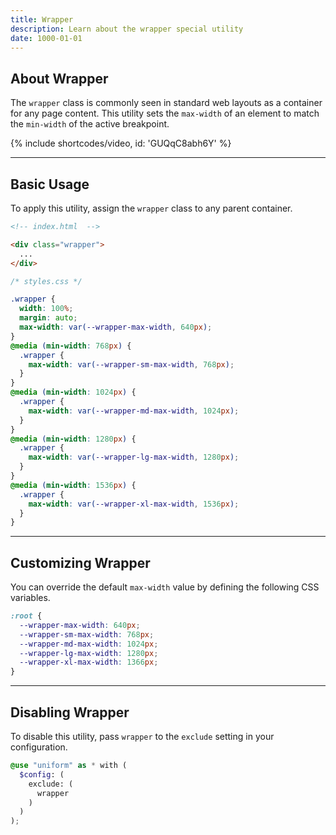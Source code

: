 ```yaml
---
title: Wrapper
description: Learn about the wrapper special utility
date: 1000-01-01
---
```


## About Wrapper

The `wrapper` class is commonly seen in standard web layouts as a container for any page content. This utility sets the `max-width` of an element to match the `min-width` of the active breakpoint.

{% include shortcodes/video, id: 'GUQqC8abh6Y' %}

---

## Basic Usage

To apply this utility, assign the `wrapper` class to any parent container.

```html
<!-- index.html  -->

<div class="wrapper">
  ...
</div>
```

```css
/* styles.css */

.wrapper {
  width: 100%;
  margin: auto;
  max-width: var(--wrapper-max-width, 640px);
}
@media (min-width: 768px) {
  .wrapper {
    max-width: var(--wrapper-sm-max-width, 768px);
  }
}
@media (min-width: 1024px) {
  .wrapper {
    max-width: var(--wrapper-md-max-width, 1024px);
  }
}
@media (min-width: 1280px) {
  .wrapper {
    max-width: var(--wrapper-lg-max-width, 1280px);
  }
}
@media (min-width: 1536px) {
  .wrapper {
    max-width: var(--wrapper-xl-max-width, 1536px);
  }
}
```

---

## Customizing Wrapper

You can override the default `max-width` value by defining the following CSS variables.

```css
:root {
  --wrapper-max-width: 640px;
  --wrapper-sm-max-width: 768px;
  --wrapper-md-max-width: 1024px;
  --wrapper-lg-max-width: 1280px;
  --wrapper-xl-max-width: 1366px;
}
```

---

## Disabling Wrapper

To disable this utility, pass `wrapper` to the `exclude` setting in your configuration.

```scss
@use "uniform" as * with (
  $config: (
    exclude: (
      wrapper
    )
  )
);
```